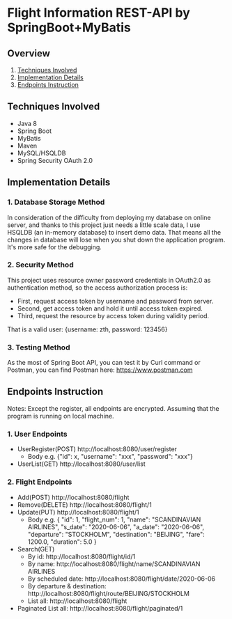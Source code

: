 # Flight Information REST-API by SpringBoot+MyBatis

## Overview
1. [Techniques Involved](#Techniques-Involved)
2. [Implementation Details](#Implementation-Details)
3. [Endpoints Instruction](#Endpoints-Instruction)

## Techniques Involved
- Java 8
- Spring Boot
- MyBatis
- Maven
- MySQL/HSQLDB
- Spring Security OAuth 2.0

## Implementation Details
### 1. Database Storage Method
In consideration of the difficulty from deploying my database on 
online server, and thanks to this project just needs a little scale
data, I use HSQLDB (an in-memory database) to insert demo data. That
means all the changes in database will lose when you shut down the 
application program. It's more safe for the debugging.

### 2. Security Method
This project uses resource owner password credentials in OAuth2.0 as 
authentication method, so the access authorization process is:
- First, request access token by username and password from server.
- Second, get access token and hold it until access token expired.
- Third, request the resource by access token during validity period.

That is a valid user: {username: zth, password: 123456}

### 3. Testing Method
As the most of Spring Boot API, you can test it by Curl command or 
Postman, you can find Postman here: https://www.postman.com

## Endpoints Instruction
Notes: Except the register, all endpoints are encrypted. Assuming that
the program is running on local machine.
### 1. User Endpoints
- UserRegister(POST) http://localhost:8080/user/register
  - Body e.g. {"id": x, "username": "xxx", "password": "xxx"}
- UserList(GET) http://localhost:8080/user/list

### 2. Flight Endpoints
- Add(POST) http://localhost:8080/flight
- Remove(DELETE) http://localhost:8080/flight/1
- Update(PUT) http://localhost:8080/flight/1
  - Body e.g. {
    "id": 1,
    "flight_num": 1,
    "name": "SCANDINAVIAN AIRLINES",
    "s_date": "2020-06-06",
    "a_date": "2020-06-06",
    "departure": "STOCKHOLM",
    "destination": "BEIJING",
    "fare": 1200.0,
    "duration": 5.0
    }
- Search(GET)
  - By id: http://localhost:8080/flight/id/1
  - By name: http://localhost:8080/flight/name/SCANDINAVIAN AIRLINES
  - By scheduled date: http://localhost:8080/flight/date/2020-06-06
  - By departure & destination: http://localhost:8080/flight/route/BEIJING/STOCKHOLM
  - List all: http://localhost:8080/flight
- Paginated List all: http://localhost:8080/flight/paginated/1
